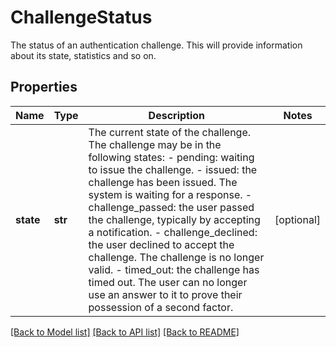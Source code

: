 # ChallengeStatus

The status of an authentication challenge. This will provide information about its state, statistics and so on. 
## Properties
Name | Type | Description | Notes
------------ | ------------- | ------------- | -------------
**state** | **str** | The current state of the challenge. The challenge may be in the following states:   - pending: waiting to issue the challenge.   - issued: the challenge has been issued. The system is waiting for a response.   - challenge_passed: the user passed the challenge, typically by accepting a notification.   - challenge_declined: the user declined to accept the challenge. The challenge is no longer valid.   - timed_out: the challenge has timed out. The user can no longer use an answer to it to prove their     possession of a second factor.  | [optional] 

[[Back to Model list]](../README.md#documentation-for-models) [[Back to API list]](../README.md#documentation-for-api-endpoints) [[Back to README]](../README.md)


